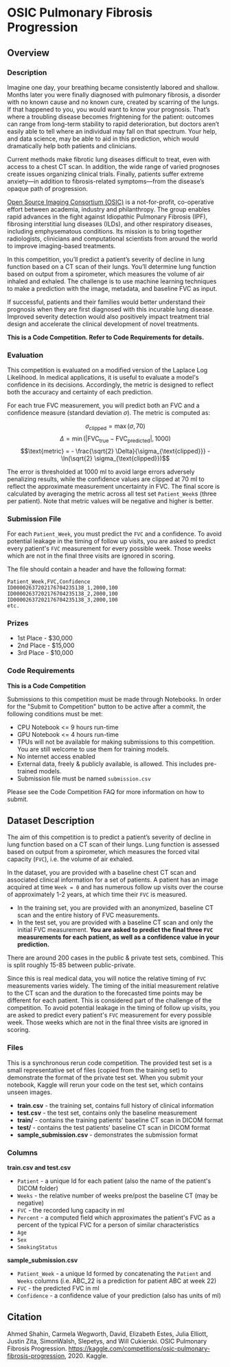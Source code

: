 # OSIC Pulmonary Fibrosis Progression

## Overview

### Description

Imagine one day, your breathing became consistently labored and shallow. Months later you were finally diagnosed with pulmonary fibrosis, a disorder with no known cause and no known cure, created by scarring of the lungs. If that happened to you, you would want to know your prognosis. That’s where a troubling disease becomes frightening for the patient: outcomes can range from long-term stability to rapid deterioration, but doctors aren’t easily able to tell where an individual may fall on that spectrum. Your help, and data science, may be able to aid in this prediction, which would dramatically help both patients and clinicians.

Current methods make fibrotic lung diseases difficult to treat, even with access to a chest CT scan. In addition, the wide range of varied prognoses create issues organizing clinical trials. Finally, patients suffer extreme anxiety—in addition to fibrosis-related symptoms—from the disease’s opaque path of progression.

[Open Source Imaging Consortium (OSIC)](https://www.osicild.org/) is a not-for-profit, co-operative effort between academia, industry and philanthropy. The group enables rapid advances in the fight against Idiopathic Pulmonary Fibrosis (IPF), fibrosing interstitial lung diseases (ILDs), and other respiratory diseases, including emphysematous conditions. Its mission is to bring together radiologists, clinicians and computational scientists from around the world to improve imaging-based treatments.

In this competition, you’ll predict a patient’s severity of decline in lung function based on a CT scan of their lungs. You’ll determine lung function based on output from a spirometer, which measures the volume of air inhaled and exhaled. The challenge is to use machine learning techniques to make a prediction with the image, metadata, and baseline FVC as input.

If successful, patients and their families would better understand their prognosis when they are first diagnosed with this incurable lung disease. Improved severity detection would also positively impact treatment trial design and accelerate the clinical development of novel treatments.

**This is a Code Competition. Refer to Code Requirements for details.**

### Evaluation

This competition is evaluated on a modified version of the Laplace Log Likelihood. In medical applications, it is useful to evaluate a model's confidence in its decisions. Accordingly, the metric is designed to reflect both the accuracy and certainty of each prediction.

For each true FVC measurement, you will predict both an FVC and a confidence measure (standard deviation $\sigma$). The metric is computed as:

$$\sigma_{\text{clipped}} = \max(\sigma, 70)$$
$$\Delta = \min(|\text{FVC}_{\text{true}} - \text{FVC}_{\text{predicted}}|, 1000)$$
$$\text{metric} = - \frac{\sqrt{2} \Delta}{\sigma_{\text{clipped}}} - \ln(\sqrt{2} \sigma_{\text{clipped}})$$

The error is thresholded at 1000 ml to avoid large errors adversely penalizing results, while the confidence values are clipped at 70 ml to reflect the approximate measurement uncertainty in FVC. The final score is calculated by averaging the metric across all test set `Patient_Week`s (three per patient). Note that metric values will be negative and higher is better.

### Submission File

For each `Patient_Week`, you must predict the `FVC` and a confidence. To avoid potential leakage in the timing of follow up visits, you are asked to predict every patient's `FVC` measurement for every possible week. Those weeks which are not in the final three visits are ignored in scoring.

The file should contain a header and have the following format:

```
Patient_Week,FVC,Confidence
ID00002637202176704235138_1,2000,100
ID00002637202176704235138_2,2000,100
ID00002637202176704235138_3,2000,100
etc.
```

### Prizes

- 1st Place - $30,000  
- 2nd Place - $15,000  
- 3rd Place - $10,000  

### Code Requirements
**This is a Code Competition**

Submissions to this competition must be made through Notebooks. In order for the "Submit to Competition" button to be active after a commit, the following conditions must be met:

- CPU Notebook <= 9 hours run-time
- GPU Notebook <= 4 hours run-time
- TPUs will not be available for making submissions to this competition. You are still welcome to use them for training models.
- No internet access enabled
- External data, freely & publicly available, is allowed. This includes pre-trained models.
- Submission file must be named `submission.csv`

Please see the Code Competition FAQ for more information on how to submit.

## Dataset Description

The aim of this competition is to predict a patient’s severity of decline in lung function based on a CT scan of their lungs. Lung function is assessed based on output from a spirometer, which measures the forced vital capacity (`FVC`), i.e. the volume of air exhaled.

In the dataset, you are provided with a baseline chest CT scan and associated clinical information for a set of patients. A patient has an image acquired at time `Week = 0` and has numerous follow up visits over the course of approximately 1-2 years, at which time their `FVC` is measured.

- In the training set, you are provided with an anonymized, baseline CT scan and the entire history of FVC measurements.  
- In the test set, you are provided with a baseline CT scan and only the initial FVC measurement. **You are asked to predict the final three `FVC` measurements for each patient, as well as a confidence value in your prediction.**

There are around 200 cases in the public & private test sets, combined. This is split roughly 15-85 between public-private.

Since this is real medical data, you will notice the relative timing of `FVC` measurements varies widely. The timing of the initial measurement relative to the CT scan and the duration to the forecasted time points may be different for each patient. This is considered part of the challenge of the competition. To avoid potential leakage in the timing of follow up visits, you are asked to predict every patient's `FVC` measurement for every possible week. Those weeks which are not in the final three visits are ignored in scoring.

### Files

This is a synchronous rerun code competition. The provided test set is a small representative set of files (copied from the training set) to demonstrate the format of the private test set. When you submit your notebook, Kaggle will rerun your code on the test set, which contains unseen images.

- **train.csv** - the training set, contains full history of clinical information  
- **test.csv** - the test set, contains only the baseline measurement  
- **train/** - contains the training patients' baseline CT scan in DICOM format  
- **test/** - contains the test patients' baseline CT scan in DICOM format  
- **sample_submission.csv** - demonstrates the submission format  

### Columns

**train.csv and test.csv**

- `Patient` - a unique Id for each patient (also the name of the patient's DICOM folder)  
- `Weeks` - the relative number of weeks pre/post the baseline CT (may be negative)  
- `FVC` - the recorded lung capacity in ml  
- `Percent` - a computed field which approximates the patient's FVC as a percent of the typical FVC for a person of similar characteristics  
- `Age`  
- `Sex`  
- `SmokingStatus`  

**sample_submission.csv**

- `Patient_Week` - a unique Id formed by concatenating the `Patient` and `Weeks` columns (i.e. ABC_22 is a prediction for patient ABC at week 22)  
- `FVC` - the predicted FVC in ml  
- `Confidence` - a confidence value of your prediction (also has units of ml)  

## Citation

Ahmed Shahin, Carmela Wegworth, David, Elizabeth Estes, Julia Elliott, Justin Zita, SimonWalsh, Slepetys, and Will Cukierski. OSIC Pulmonary Fibrosis Progression. https://kaggle.com/competitions/osic-pulmonary-fibrosis-progression, 2020. Kaggle.
